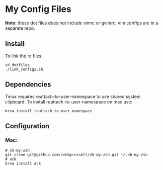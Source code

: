 My Config Files
===============

**Note**: these dot files does not include vimrc or gvimrc, vim configs are in a
separate repo.

Install
-------

To link the rc files:

    cd dotfiles
    ./link_configs.sh

Dependencies
------------

Tmux requires reattach-to-user-namespace to use shared system clipboard. To
install reattach-to-user-namespace on mac use:

    brew install reattach-to-user-namespace

Configuration
-------------

### Mac:

    # oh-my-zsh
    git clone git@github.com:robbyrussell/oh-my-zsh.git ~/.oh-my-zsh
    # ack
    brew install ack
